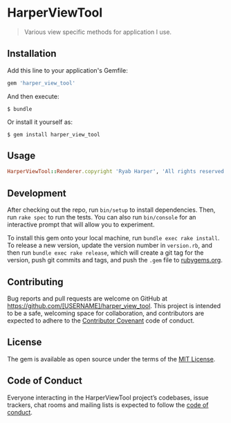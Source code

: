 # HarperViewTool

> Various view specific methods for application I use.

## Installation

Add this line to your application's Gemfile:

```ruby
gem 'harper_view_tool'
```

And then execute:

    $ bundle

Or install it yourself as:

    $ gem install harper_view_tool

## Usage

```ruby
HarperViewTool::Renderer.copyright 'Ryab Harper', 'All rights reserved'
```

## Development

After checking out the repo, run `bin/setup` to install dependencies. Then, run `rake spec` to run the tests. You can also run `bin/console` for an interactive prompt that will allow you to experiment.

To install this gem onto your local machine, run `bundle exec rake install`. To release a new version, update the version number in `version.rb`, and then run `bundle exec rake release`, which will create a git tag for the version, push git commits and tags, and push the `.gem` file to [rubygems.org](https://rubygems.org).

## Contributing

Bug reports and pull requests are welcome on GitHub at https://github.com/[USERNAME]/harper_view_tool. This project is intended to be a safe, welcoming space for collaboration, and contributors are expected to adhere to the [Contributor Covenant](http://contributor-covenant.org) code of conduct.

## License

The gem is available as open source under the terms of the [MIT License](http://opensource.org/licenses/MIT).

## Code of Conduct

Everyone interacting in the HarperViewTool project’s codebases, issue trackers, chat rooms and mailing lists is expected to follow the [code of conduct](https://github.com/[USERNAME]/harper_view_tool/blob/master/CODE_OF_CONDUCT.md).
